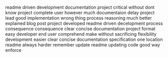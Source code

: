 readme driven development documentation project critical without dont know project complete user however much documentaion delay project lead good implementation wrong thing process reasoning much better explained blog post project developed readme driven decelopment process consequence consequence clear concise documentation project format easy developer end user comprehend make without sacrificing flexibility development easier clear concise documentation specification one location readme always harder remember update readme updating code good way enforce